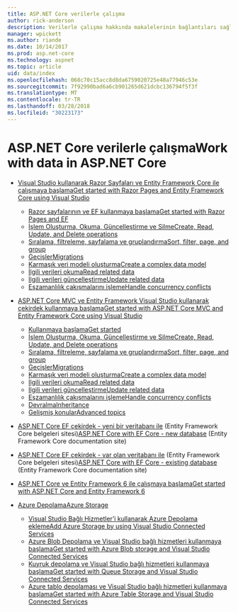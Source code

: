```yaml
---
title: ASP.NET Core verilerle çalışma
author: rick-anderson
description: Verilerle çalışma hakkında makalelerinin bağlantıları sağlar. Birçok Entity Framework Çekirdek kullanın.
manager: wpickett
ms.author: riande
ms.date: 10/14/2017
ms.prod: asp.net-core
ms.technology: aspnet
ms.topic: article
uid: data/index
ms.openlocfilehash: 068c70c15acc8d8da6759020725e48a77946c53e
ms.sourcegitcommit: 7f92990bad6a6cb901265d621dcbc136794f5f3f
ms.translationtype: MT
ms.contentlocale: tr-TR
ms.lasthandoff: 03/28/2018
ms.locfileid: "30223173"
---
```

# <a name="work-with-data-in-aspnet-core"></a><span data-ttu-id="b850a-104">ASP.NET Core verilerle çalışma</span><span class="sxs-lookup"><span data-stu-id="b850a-104">Work with data in ASP.NET Core</span></span>

* [<span data-ttu-id="b850a-105">Visual Studio kullanarak Razor Sayfaları ve Entity Framework Core ile çalışmaya başlama</span><span class="sxs-lookup"><span data-stu-id="b850a-105">Get started with Razor Pages and Entity Framework Core using Visual Studio</span></span>](xref:data/ef-rp/index)

   * [<span data-ttu-id="b850a-106">Razor sayfalarının ve EF kullanmaya başlama</span><span class="sxs-lookup"><span data-stu-id="b850a-106">Get started with Razor Pages and EF</span></span>](xref:data/ef-rp/intro)
   * [<span data-ttu-id="b850a-107">İşlem Oluşturma, Okuma, Güncelleştirme ve Silme</span><span class="sxs-lookup"><span data-stu-id="b850a-107">Create, Read, Update, and Delete operations</span></span>](xref:data/ef-rp/crud)
   * [<span data-ttu-id="b850a-108">Sıralama, filtreleme, sayfalama ve gruplandırma</span><span class="sxs-lookup"><span data-stu-id="b850a-108">Sort, filter, page, and group</span></span>](xref:data/ef-rp/sort-filter-page)
   * [<span data-ttu-id="b850a-109">Geçişler</span><span class="sxs-lookup"><span data-stu-id="b850a-109">Migrations</span></span>](xref:data/ef-rp/migrations)
   * [<span data-ttu-id="b850a-110">Karmaşık veri modeli oluşturma</span><span class="sxs-lookup"><span data-stu-id="b850a-110">Create a complex data model</span></span>](xref:data/ef-rp/complex-data-model)
   * [<span data-ttu-id="b850a-111">İlgili verileri okuma</span><span class="sxs-lookup"><span data-stu-id="b850a-111">Read related data</span></span>](xref:data/ef-rp/read-related-data)
   * [<span data-ttu-id="b850a-112">İlgili verileri güncelleştirme</span><span class="sxs-lookup"><span data-stu-id="b850a-112">Update related data</span></span>](xref:data/ef-rp/update-related-data)
   * [<span data-ttu-id="b850a-113">Eşzamanlılık çakışmalarını işleme</span><span class="sxs-lookup"><span data-stu-id="b850a-113">Handle concurrency conflicts</span></span>](xref:data/ef-rp/concurrency)

*   [<span data-ttu-id="b850a-114">ASP.NET Core MVC ve Entity Framework Visual Studio kullanarak çekirdek kullanmaya başlama</span><span class="sxs-lookup"><span data-stu-id="b850a-114">Get started with ASP.NET Core MVC and Entity Framework Core using Visual Studio</span></span>](ef-mvc/index.md)
    *   [<span data-ttu-id="b850a-115">Kullanmaya başlama</span><span class="sxs-lookup"><span data-stu-id="b850a-115">Get started</span></span>](ef-mvc/intro.md)
    *   [<span data-ttu-id="b850a-116">İşlem Oluşturma, Okuma, Güncelleştirme ve Silme</span><span class="sxs-lookup"><span data-stu-id="b850a-116">Create, Read, Update, and Delete operations</span></span>](xref:data/ef-mvc/crud)
    *   [<span data-ttu-id="b850a-117">Sıralama, filtreleme, sayfalama ve gruplandırma</span><span class="sxs-lookup"><span data-stu-id="b850a-117">Sort, filter, page, and group</span></span>](xref:data/ef-mvc/sort-filter-page)
    *   [<span data-ttu-id="b850a-118">Geçişler</span><span class="sxs-lookup"><span data-stu-id="b850a-118">Migrations</span></span>](xref:data/ef-mvc/migrations)
    *   [<span data-ttu-id="b850a-119">Karmaşık veri modeli oluşturma</span><span class="sxs-lookup"><span data-stu-id="b850a-119">Create a complex data model</span></span>](ef-mvc/complex-data-model.md)
    *   [<span data-ttu-id="b850a-120">İlgili verileri okuma</span><span class="sxs-lookup"><span data-stu-id="b850a-120">Read related data</span></span>](ef-mvc/read-related-data.md)
    *   [<span data-ttu-id="b850a-121">İlgili verileri güncelleştirme</span><span class="sxs-lookup"><span data-stu-id="b850a-121">Update related data</span></span>](ef-mvc/update-related-data.md)
    *   [<span data-ttu-id="b850a-122">Eşzamanlılık çakışmalarını işleme</span><span class="sxs-lookup"><span data-stu-id="b850a-122">Handle concurrency conflicts</span></span>](ef-mvc/concurrency.md)
    *   [<span data-ttu-id="b850a-123">Devralma</span><span class="sxs-lookup"><span data-stu-id="b850a-123">Inheritance</span></span>](ef-mvc/inheritance.md)
    *   [<span data-ttu-id="b850a-124">Gelişmiş konular</span><span class="sxs-lookup"><span data-stu-id="b850a-124">Advanced topics</span></span>](ef-mvc/advanced.md)
* <span data-ttu-id="b850a-125">[ASP.NET Core EF çekirdek - yeni bir veritabanı ile](https://docs.microsoft.com/ef/core/get-started/aspnetcore/new-db) (Entity Framework Core belgeleri sitesi)</span><span class="sxs-lookup"><span data-stu-id="b850a-125">[ASP.NET Core with EF Core - new database](https://docs.microsoft.com/ef/core/get-started/aspnetcore/new-db) (Entity Framework Core documentation site)</span></span>
* <span data-ttu-id="b850a-126">[ASP.NET Core EF çekirdek - var olan veritabanı ile](https://docs.microsoft.com/ef/core/get-started/aspnetcore/existing-db) (Entity Framework Core belgeleri sitesi)</span><span class="sxs-lookup"><span data-stu-id="b850a-126">[ASP.NET Core with EF Core - existing database](https://docs.microsoft.com/ef/core/get-started/aspnetcore/existing-db) (Entity Framework Core documentation site)</span></span>
*   [<span data-ttu-id="b850a-127">ASP.NET Core ve Entity Framework 6 ile çalışmaya başlama</span><span class="sxs-lookup"><span data-stu-id="b850a-127">Get started with ASP.NET Core and Entity Framework 6</span></span>](entity-framework-6.md)
*   [<span data-ttu-id="b850a-128">Azure Depolama</span><span class="sxs-lookup"><span data-stu-id="b850a-128">Azure Storage</span></span>](azure-storage/index.md)
    *   [<span data-ttu-id="b850a-129">Visual Studio Bağlı Hizmetler’i kullanarak Azure Depolama ekleme</span><span class="sxs-lookup"><span data-stu-id="b850a-129">Add Azure Storage by using Visual Studio Connected Services</span></span>](https://azure.microsoft.com/documentation/articles/vs-azure-tools-connected-services-storage/)
    *   [<span data-ttu-id="b850a-130">Azure Blob Depolama ve Visual Studio bağlı hizmetleri kullanmaya başlama</span><span class="sxs-lookup"><span data-stu-id="b850a-130">Get started with Azure Blob storage and Visual Studio Connected Services</span></span>](https://azure.microsoft.com/documentation/articles/vs-storage-aspnet5-getting-started-blobs/)
    *   [<span data-ttu-id="b850a-131">Kuyruk depolama ve Visual Studio bağlı hizmetleri kullanmaya başlama</span><span class="sxs-lookup"><span data-stu-id="b850a-131">Get started with Queue Storage and Visual Studio Connected Services</span></span>](https://azure.microsoft.com/documentation/articles/vs-storage-aspnet5-getting-started-queues/)
    *   [<span data-ttu-id="b850a-132">Azure tablo depolaması ve Visual Studio bağlı hizmetleri kullanmaya başlama</span><span class="sxs-lookup"><span data-stu-id="b850a-132">Get started with Azure Table Storage and Visual Studio Connected Services</span></span>](https://azure.microsoft.com/documentation/articles/vs-storage-aspnet5-getting-started-tables/)

